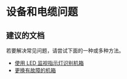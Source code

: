 
<properties
    pageTitle="Appliance and Chasis issues"
    description="设备和机箱问题"
    service="microsoft.storsimple"
    resource=""
    authors="divka78"
    displayOrder=""
    selfHelpType="generic"
    supportTopicIds="32295647"
    resourceTags=""
    productPesIds="15438"
    cloudEnvironments="public"
/>


# <a name="appliance-and-cable-issues"></a>设备和电缆问题

## <a name="recommended-documents"></a>**建议的文档**

若要解决常见问题，请尝试下面的一种或多种方法。
- [使用 LED 监视指示灯识别机箱](https://docs.microsoft.com/azure/storsimple/storsimple-manage-device-controller#reset-the-device-to-factory-default-settings)<br>
- [更换有故障的机箱](https://docs.microsoft.com/azure/storsimple/storsimple-chassis-replacement)

